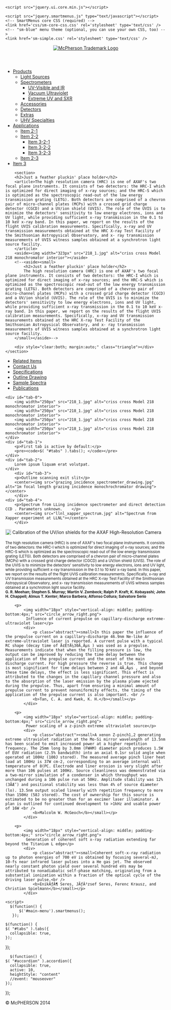 

<!DOCTYPE html>
<head>
	<title>Feather Pluckin'</title>
	<!--Get web font-->
	<link href='http://fonts.googleapis.com/css?family=Source+Sans+Pro:200,400,700,200italic,400italic' rel='stylesheet' type='text/css'>
	<!-- jQuery -->
    <!--<script src="http://code.jquery.com/jquery-1.8.3.js"></script>-->
        <script src="jquery-1.10.2.min.js"></script>
        
   <!-- <script src="http://code.jquery.com/ui/1.9.2/jquery-ui.js"></script>-->
    <script src="jquery.ui.core.min.js"></script>

	<script src="jquery.smartmenus.js" type="text/javascript"></script>
	<!-- SmartMenus core CSS (required) -->
	<link href='css/sm-core-css.css' rel='stylesheet' type='text/css' />
	<!-- "sm-blue" menu theme (optional, you can use your own CSS, too) -->
	<link href='sm-simple.css' rel='stylesheet' type='text/css' />
</head>

<div id="container">

<header>
	<a href="#"><img src="mcLogo2.png" alt="McPherson Trademark Logo"></a>
</header>

<nav id="menu">
	<ul id="main-menu" class="sm sm-simple">
	  <li><a href="#">Products</a>
	  	<ul>
	  		<li><a href="#">Light Sources</a></li>
		    <li><a href="#">Spectrometers</a>
		      	<ul>
		      		<li><a href="#">UV-Visible and IR</a></li>
					<li><a href="#">Vacuum Ultraviolet</a></li>
					<li><a href="#">Extreme UV and SXR</a></li>
		      	</ul>
		     </li>
		    <li><a href="#">Accessories</a></li>
		    <li><a href="#">Detectors</a></li>
		    <li><a href="#">Extras</a></li>
		    <li><a href="#">UHV Specialties</a></li>
  	</ul></li>

  <li><a href="#">Applications</a>
    <ul>
      <li><a href="#">Item 2-1</a></li>
      <li><a href="#">Item 2-2</a>
      		<ul>
      	      <li><a href="#">Item 3-2-1</a></li>
		      <li><a href="#">Item 3-2-2</a></li>
		      <li><a href="#">Item 3-2-3</a></li>
		  </ul>
		</li>
      <li><a href="#">Item 2-3</a></li>
    </ul>
  </li>
  <li><a href="#">Item 3</a></li>
</ul>
</nav>

<body>

		<section>
		<h2>Just a feather pluckin' place holder</h2>
		<article>The high resolution camera (HRC) is one of AXAF's two focal plane instruments. It consists of two detectors: the HRC-I which is optimized for direct imaging of x-ray sources; and the HRC-S which is optimized as the spectroscopic read-out of the low energy transmission grating (LETG). Both detectors are comprised of a chevron pair of micro-channel plates (MCPs) with a crossed grid charge detector (CGCD) and a UV/ion shield (UVIS). The role of the UVIS is to minimize the detectors' sensitivity to low energy electrons, ions and UV light, while providing sufficient x-ray transmission in the 0.1 to 10 keV x-ray band. In this paper, we report on the results of the flight UVIS calibration measurements. Specifically, x-ray and UV transmission measurements obtained at the HRC X-ray Test Facility of the Smithsonian Astropysical Observatory, and x- ray transmission measurements of UVIS witness samples obtained at a synchrotron light source facility.
		</article>
		<aside><img width="323px" src="218_1.jpg" alt="criss cross Model 218 monochromator interior"></aside>
		<!--<aside><small>
			<h2>Just a feather pluckin' place holder</h2>
			The high resolution camera (HRC) is one of AXAF's two focal plane instruments. It consists of two detectors: the HRC-I which is optimized for direct imaging of x-ray sources; and the HRC-S which is optimized as the spectroscopic read-out of the low energy transmission grating (LETG). Both detectors are comprised of a chevron pair of micro-channel plates (MCPs) with a crossed grid charge detector (CGCD) and a UV/ion shield (UVIS). The role of the UVIS is to minimize the detectors' sensitivity to low energy electrons, ions and UV light, while providing sufficient x-ray transmission in the 0.1 to 10 keV x-ray band. In this paper, we report on the results of the flight UVIS calibration measurements. Specifically, x-ray and UV transmission measurements obtained at the HRC X-ray Test Facility of the Smithsonian Astropysical Observatory, and x- ray transmission measurements of UVIS witness samples obtained at a synchrotron light source facility.
		</small></aside>-->
		
		<div style="clear:both; margin:auto;" class="triangle"></div>
	</section>




<div id="tabs">
    <ul>
        <li><a href="#tab-0"><span>Related Items</span></a></li>
        <li><a href="#tab-1"><span>Contact Us</span></a></li>
        <li><a href="#tab-2"><span>Specifications</span></a></li>
        <li><a href="#tab-3"><span>Outline Drawing</span></a></li>
        <li><a href="#tab-4"><span>Sample Spectra</span></a></li>
        <li><a href="#tab-5"><span>Publications</span></a></li>
    </ul>

    <div id="tab-0">
        <img width="250px" src="218_1.jpg" alt="criss cross Model 218 monochromator interior">
        <img width="250px" src="218_1.jpg" alt="criss cross Model 218 monochromator interior">
        <img width="250px" src="218_1.jpg" alt="criss cross Model 218 monochromator interior">
        <img width="250px" src="218_1.jpg" alt="criss cross Model 218 monochromator interior">
    </div>
    <div id="tab-1">
        <p>First tab is active by default:</p>
        <pre><code>$( "#tabs" ).tabs(); </code></pre>
    </div>
    <div id="tab-2">
        Lorem ipsum liquam erat volutpat.
    </div>
        <div id="tab-3">
        <p>Outline scanning exit slit</p>
        <center><img src="grazing_incidence_spectrometer_drawing.jpg" alt="1m focal length grazing incidence monochrochromator drawing"></center>
        </div>
    <div id="tab-4">
        <p>Spectrum from LLing incidence spectrometer and direct detection CCD . Parameters unknown.    </p>
        <center><img src="llnl_xapper_spectrum.jpg" alt="Spectrum from Xapper experiment at LLNL"></center>
        </div>

<div id="tab-5">
    <div id="accordion">
        <p>
            <img width="18px" style="vertical-align: middle; padding-bottom:4px;" src="circle_arrow_right.png">
            Calibration of the UV/ion shields for the AXAF High-Resolution Camera</p>
            <div>
                <p class="abstract"><small>The high resolution camera (HRC) is one of AXAF's two focal plane instruments. It consists of two detectors: the HRC-I which is optimized for direct imaging of x-ray sources; and the HRC-S which is optimized as the spectroscopic read-out of the low energy transmission grating (LETG). Both detectors are comprised of a chevron pair of micro-channel plates (MCPs) with a crossed grid charge detector (CGCD) and a UV/ion shield (UVIS). The role of the UVIS is to minimize the detectors' sensitivity to low energy electrons, ions and UV light, while providing sufficient x-ray transmission in the 0.1 to 10 keV x-ray band. In this paper, we report on the results of the flight UVIS calibration measurements. Specifically, x-ray and UV transmission measurements obtained at the HRC X-ray Test Facility of the Smithsonian Astropysical Observatory, and x- ray transmission measurements of UVIS witness samples obtained at a synchrotron light source facility.<br />
                <b>G. R. Meehan; Stephen S. Murray; Martin V. Zombeck; Ralph P. Kraft; K. Kobayashi; John H. Chappell; Almus T. Kenter; Marco Barbera; Alfonso Collura; Salvatore Serio</b></small></p>
            </div>

        <p>
            <img width="18px" style="vertical-align: middle; padding-bottom:4px;" src="circle_arrow_right.png">
             Influence of current prepulse on capillary-discharge extreme-ultraviolet laser</p>
            <div>
                <p class="abstract"><small>In this paper the influence of the prepulse current on a capillary-discharge 46.9nm Ne-like Ar extreme-ultraviolet laser is reported. A current pulse with a typical RC shape (decay time of Ã¢Ë†Â¼30Ã‚Âµs ) was used as a prepulse. Measurements indicate that when the filling pressure is low, the output can be improved by reducing the time delay between the application of the prepulse current and the onset of the main discharge current. For high pressure the reverse is true. This change is most significant for time delays between 2 and 4Ã‚Âµs , and beyond these time delays, the effect is less significant. This effect is attributed to the changes in the capillary channel pressure and also to the absorption of the laser emission by the plasma plume ejected during the prepulse. Thus, apart from ensuring a minimal amount of prepulse current to prevent nonuniformity effects, the timing of the application of the prepulse current is also important. <br />
                <b>Tan, C. A. and Kwek, K. H.</b></small></p>
            </div>

        <p>
            <img width="18px" style="vertical-align: middle; padding-bottom:4px;" src="circle_arrow_right.png">
             Power scaling of a z-pinch extreme ultraviolet source</p>
            <div>
                <p class="abstract"><small>A xenon Z-pinch1,2 generating extreme ultraviolet radiation at the Mo-Si mirror wavelength of 13.5nm has been scaled to emit increased power at a higher repetition frequency. The 25mm long by 3.0mm (FWHM) diameter pinch produces 1.5W of EUV radiation (2.5% bandwidth) into an axial 0.1sr solid angle when operated at 100Hz (100J stored). The measured average pinch liner heat load at 100Hz is 37W cm-2, corresponding to an average internal wall temperature of 8(PC. Electrode and liner erosion is very slight after more than 106 pulses at 100Hz. Source cleanliness was demonstrated via a two-mirror simulation of a condenser in which throughput was unchanged during a 106 pulse run at 50Hz. Amplitude stability was 12% (3ÃÆ’) and positional stability was less than 4% of source diameter (lo). 13.5nm output scaled linearly with repetition frequency to more than 150Hz (58J stored). The cost of ownership for this source is estimated to be no greater than for an excimer laser illuminator. A plan is outlined for continued development to >1kHz and usable power of 16W <br />
                <b>Malcolm W. McGeoch</b></small></p>
            </div>

        <p>
            <img width="18px" style="vertical-align: middle; padding-bottom:4px;" src="circle_arrow_right.png">
             Generation of coherent soft x-ray radiation extending far beyond the Titanium L edge</p>
            <div>
                <p class="abstract"><small>Coherent soft-x-ray radiation up to photon energies of 700 eV is obtained by focusing several-mJ, 10-fs near infrared laser pulses into a He gas jet. The observed nearly constant photon yield over several hundred eVs may be attributed to nonadiabatic self-phase matching, originating from a substantial ionization within a fraction of the optical cycle of the driving laser pulse.<br />
                <b>EnikÃƒÂ¶ Seres, JÃƒÂ³zsef Seres, Ferenc Krausz, and Christian Spielmann</b></small></p>
            </div>

</div>












	<script>
	  $(function() {
  		  $('#main-menu').smartmenus();
	   });

	$(function() {
    $( "#tabs" ).tabs({
      collapsible: true,
    });
  });

	  $(function() {
    $( "#accordion" ).accordion({
      collapsible: true,
      active: 10,
      heightStyle: "content"
      //event: "mouseover"
    });
  });
	</script>


</body>
</div> <!--end container-->

<footer>&#169; McPHERSON 2014</footer>
</html>
